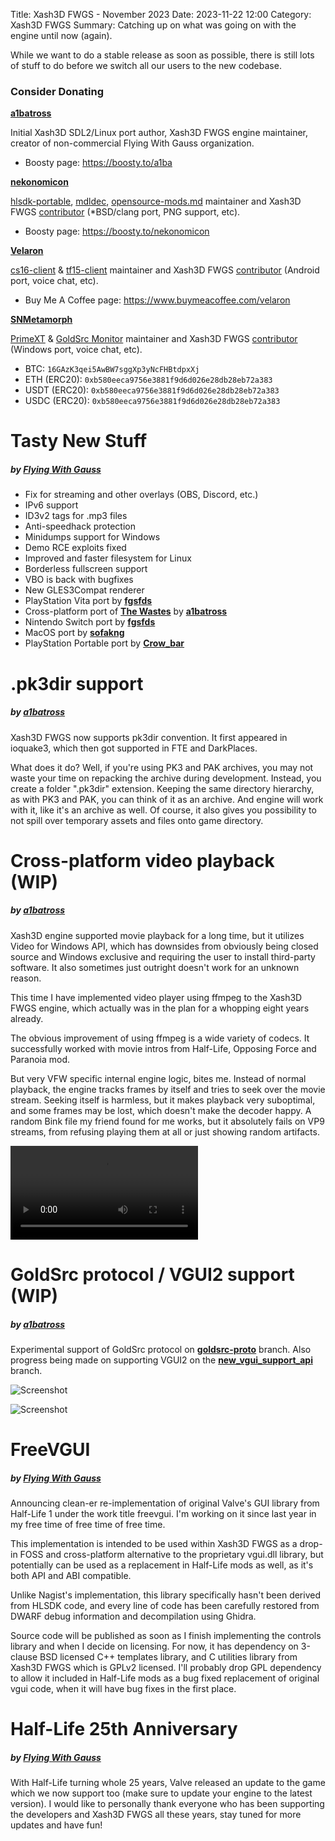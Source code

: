 Title: Xash3D FWGS - November 2023
Date: 2023-11-22 12:00
Category: Xash3D FWGS
Summary: Catching up on what was going on with the engine until now (again).

While we want to do a stable release as soon as possible, there is still lots of stuff to do before we switch all our users to the new codebase.

### Consider Donating
[**a1batross**](https://github.com/a1batross)

Initial Xash3D SDL2/Linux port author, Xash3D FWGS engine maintainer, creator of non-commercial Flying With Gauss organization.

* Boosty page: <https://boosty.to/a1ba>

[**nekonomicon**](https://github.com/nekonomicon)

[hlsdk-portable](https://github.com/FWGS/hlsdk-portable), [mdldec](https://github.com/FWGS/xash3d-fwgs/tree/master/utils/mdldec), [opensource-mods.md](https://github.com/FWGS/xash3d-fwgs/blob/master/Documentation/opensource-mods.md) maintainer and Xash3D FWGS [contributor](https://github.com/FWGS/xash3d-fwgs/commits?author=nekonomicon) (*BSD/clang port, PNG support, etc).

* Boosty page: <https://boosty.to/nekonomicon>

[**Velaron**](https://github.com/Velaron)

[cs16-client](https://github.com/Velaron/cs16-client) & [tf15-client](<https://github.com/Velaron/tf15-client>) maintainer and Xash3D FWGS [contributor](<https://github.com/FWGS/xash3d-fwgs/commits?author=Velaron>) (Android port, voice chat, etc).

* Buy Me A Coffee page: <https://www.buymeacoffee.com/velaron>

[**SNMetamorph**](https://github.com/SNMetamorph)

[PrimeXT](https://github.com/SNMetamorph/PrimeXT) & [GoldSrc Monitor](https://github.com/SNMetamorph/goldsrc-monitor) maintainer and Xash3D FWGS [contributor](https://github.com/FWGS/xash3d-fwgs/commits?author=SNMetamorph) (Windows port, voice chat, etc).

* BTC: `16GAzK3qei5AwBW7sggXp3yNcFHBtdpxXj`
* ETH (ERC20): `0xb580eeca9756e3881f9d6d026e28db28eb72a383`
* USDT (ERC20): `0xb580eeca9756e3881f9d6d026e28db28eb72a383`
* USDC (ERC20): `0xb580eeca9756e3881f9d6d026e28db28eb72a383`

# Tasty New Stuff
##### by [**Flying With Gauss**](https://github.com/FWGS)
* Fix for streaming and other overlays (OBS, Discord, etc.)
* IPv6 support
* ID3v2 tags for .mp3 files
* Anti-speedhack protection
* Minidumps support for Windows
* Demo RCE exploits fixed
* Improved and faster filesystem for Linux
* Borderless fullscreen support
* VBO is back with bugfixes
* New GLES3Compat renderer
* PlayStation Vita port by [**fgsfds**](https://github.com/fgsfdsfgs)
* Cross-platform port of [**The Wastes**](https://git.mentality.rip/a1batross/halflife-thewastes-sdk) by [**a1batross**](https://github.com/a1batross)
* Nintendo Switch port by [**fgsfds**](https://github.com/fgsfdsfgs)
* MacOS port by [**sofakng**](https://github.com/sofakng)
* PlayStation Portable port by [**Crow_bar**](https://github.com/Crow_bar)

# .pk3dir support
##### by [**a1batross**](https://github.com/a1batross)
Xash3D FWGS now supports pk3dir convention. It first appeared in ioquake3, which then got supported in FTE and DarkPlaces.

What does it do? Well, if you're using PK3 and PAK archives, you may not waste your time on repacking the archive during development. Instead, you create a folder ".pk3dir" extension. Keeping the same directory hierarchy, as with PK3 and PAK, you can think of it as an archive. And engine will work with it, like it's an archive as well. Of course, it also gives you possibility to not spill over temporary assets and files onto game directory.

# Cross-platform video playback (WIP)
##### by [**a1batross**](https://github.com/a1batross)
Xash3D engine supported movie playback for a long time, but it utilizes Video for Windows API, which has downsides from obviously being closed source and Windows exclusive and requiring the user to install third-party software. It also sometimes just outright doesn't work for an unknown reason.

This time I have implemented video player using ffmpeg to the Xash3D FWGS engine, which actually was in the plan for a whopping eight years already.

The obvious improvement of using ffmpeg is a wide variety of codecs. It successfully worked with movie intros from Half-Life, Opposing Force and Paranoia mod.

But very VFW specific internal engine logic, bites me. Instead of normal playback, the engine tracks frames by itself and tries to seek over the movie stream. Seeking itself is harmless, but it makes playback very suboptimal, and some frames may be lost, which doesn't make the decoder happy. A random Bink file my friend found for me works, but it absolutely fails on VP9 streams, from refusing playing them at all or just showing random artifacts.

<div class="embed-responsive embed-responsive-16by9">
	<video class="embed-responsive-item" allowfullscreen controls>
		<source src="{static}/videos/valve.mp4" type="video/mp4" />
	</video>
</div>

# GoldSrc protocol / VGUI2 support (WIP)
##### by [**a1batross**](https://github.com/a1batross)
Experimental support of GoldSrc protocol on [**goldsrc-proto**](https://github.com/FWGS/xash3d-fwgs/tree/goldsrc-proto) branch. Also progress being made on supporting VGUI2 on the [**new_vgui_support_api**](https://github.com/FWGS/xash3d-fwgs/tree/new_vgui_support_api) branch.

![Screenshot]({static}/images/goldsrc-proto-1.png)

![Screenshot]({static}/images/goldsrc-proto-2.png)

# FreeVGUI
##### by [**Flying With Gauss**](https://github.com/FWGS)
Announcing clean-er re-implementation of original Valve's GUI library from Half-Life 1 under the work title freevgui. I'm working on it since last year in my free time of free time of free time.

This implementation is intended to be used within Xash3D FWGS as a drop-in FOSS and cross-platform alternative to the proprietary vgui.dll library, but potentially can be used as a replacement in Half-Life mods as well, as it's both API and ABI compatible.

Unlike Nagist's implementation, this library specifically hasn't been derived from HLSDK code, and every line of code has been carefully restored from DWARF debug information and decompilation using Ghidra.

Source code will be published as soon as I finish implementing the controls library and when I decide on licensing. For now, it has dependency on 3-clause BSD licensed C++ templates library, and C utilities library from Xash3D FWGS which is GPLv2 licensed. I'll probably drop GPL dependency to allow it included in Half-Life mods as a bug fixed replacement of original vgui code, when it will have bug fixes in the first place.

# Half-Life 25th Anniversary
##### by [**Flying With Gauss**](https://github.com/FWGS)
With Half-Life turning whole 25 years, Valve released an update to the game which we now support too (make sure to update your engine to the latest version). I would like to personally thank everyone who has been supporting the developers and Xash3D FWGS all these years, stay tuned for more updates and have fun!